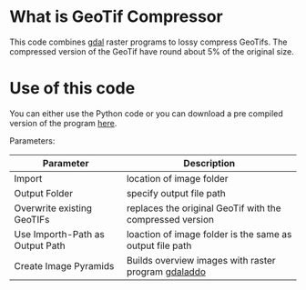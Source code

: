 # What is GeoTif Compressor

This code combines [gdal](https://gdal.org/) raster programs to lossy compress GeoTifs.
The compressed version of the GeoTif have round about 5% of the original size.

# Use of this code

You can either use the Python code or you can download a pre compiled version of the program [here](https://github.com/bcdhbonn/GeoTIFCompressor/releases/tag/BCDH).

Parameters:

| Parameter                       | Description |
|---------------------------------|---------------------------------------------------------------------------------------------------------|
| Import                          | location of image folder                                                                                |
| Output Folder                   | specify output file path                                                                                |
| Overwrite existing GeoTIFs      | replaces the original GeoTif with the compressed version                                                |
| Use Importh-Path as Output Path | loaction of image folder is the same as output file path                                                |
| Create Image Pyramids           | Builds overview images with raster program [gdaladdo](https://gdal.org/programs/gdaladdo.html#gdaladdo) |